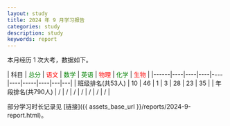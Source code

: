 ```yaml
---
layout: study
title: 2024 年 9 月学习报告
categories: study
description: study
keywords: report
---
```


本月经历 1 次大考，数据如下。

| 科目   | <font color=green> 总分</font> | <font color=red>语文</font> | <font color=green>数学</font> | <font color=green>英语</font> | <font color=red>物理</font> |  <font color=green>化学</font> | <font color=red>生物</font> |
|------|----|----|----|----|----|-----|----|---|---|
| 班级排名(共53人) | 10 | 46 | 1  | 3  | 28 | 23  | 35 |
| 年段排名(共790人) | /  | /  | /  | /  | /  | /   | /  |


部分学习时长记录见 [链接]({{ assets_base_url }}/reports/2024-9-report.html)。